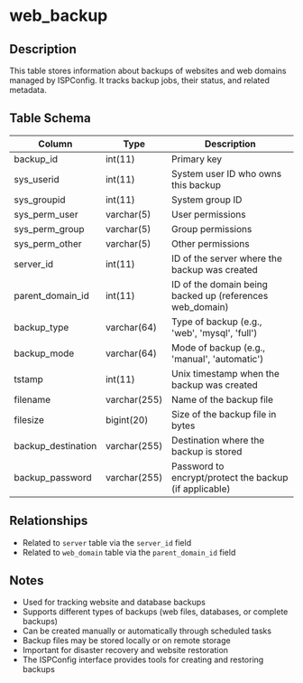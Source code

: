 # web_backup

## Description
This table stores information about backups of websites and web domains managed by ISPConfig. It tracks backup jobs, their status, and related metadata.

## Table Schema
| Column | Type | Description |
|--------|------|-------------|
| backup_id | int(11) | Primary key |
| sys_userid | int(11) | System user ID who owns this backup |
| sys_groupid | int(11) | System group ID |
| sys_perm_user | varchar(5) | User permissions |
| sys_perm_group | varchar(5) | Group permissions |
| sys_perm_other | varchar(5) | Other permissions |
| server_id | int(11) | ID of the server where the backup was created |
| parent_domain_id | int(11) | ID of the domain being backed up (references web_domain) |
| backup_type | varchar(64) | Type of backup (e.g., 'web', 'mysql', 'full') |
| backup_mode | varchar(64) | Mode of backup (e.g., 'manual', 'automatic') |
| tstamp | int(11) | Unix timestamp when the backup was created |
| filename | varchar(255) | Name of the backup file |
| filesize | bigint(20) | Size of the backup file in bytes |
| backup_destination | varchar(255) | Destination where the backup is stored |
| backup_password | varchar(255) | Password to encrypt/protect the backup (if applicable) |

## Relationships
- Related to `server` table via the `server_id` field
- Related to `web_domain` table via the `parent_domain_id` field

## Notes
- Used for tracking website and database backups
- Supports different types of backups (web files, databases, or complete backups)
- Can be created manually or automatically through scheduled tasks
- Backup files may be stored locally or on remote storage
- Important for disaster recovery and website restoration
- The ISPConfig interface provides tools for creating and restoring backups
